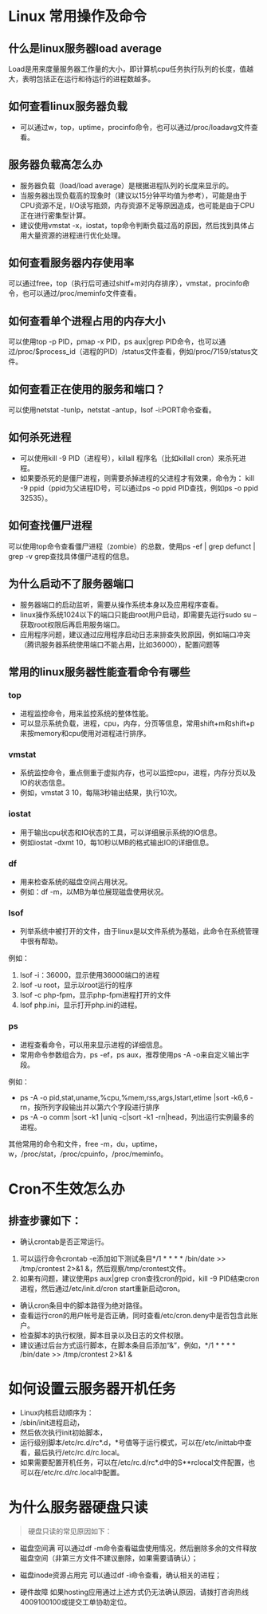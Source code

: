 # Linux 常用操作及命令

## 什么是linux服务器load average
Load是用来度量服务器工作量的大小，即计算机cpu任务执行队列的长度，值越大，表明包括正在运行和待运行的进程数越多。

## 如何查看linux服务器负载
* 可以通过w，top，uptime，procinfo命令，也可以通过/proc/loadavg文件查看。

## 服务器负载高怎么办

* 服务器负载（load/load average）是根据进程队列的长度来显示的。
* 当服务器出现负载高的现象时（建议以15分钟平均值为参考），可能是由于CPU资源不足，I/O读写瓶颈，内存资源不足等原因造成，也可能是由于CPU正在进行密集型计算。
* 建议使用vmstat -x，iostat，top命令判断负载过高的原因，然后找到具体占用大量资源的进程进行优化处理。

## 如何查看服务器内存使用率
可以通过free，top（执行后可通过shitf+m对内存排序），vmstat，procinfo命令，也可以通过/proc/meminfo文件查看。


## 如何查看单个进程占用的内存大小
可以使用top -p PID，pmap -x PID，ps aux|grep PID命令，也可以通过/proc/$process_id（进程的PID）/status文件查看，例如/proc/7159/status文件。

## 如何查看正在使用的服务和端口？
可以使用netstat -tunlp，netstat -antup，lsof -i:PORT命令查看。

## 如何杀死进程
* 可以使用kill -9 PID（进程号），killall 程序名（比如killall cron）来杀死进程。
* 如果要杀死的是僵尸进程，则需要杀掉进程的父进程才有效果，命令为： kill -9 ppid（ppid为父进程ID号，可以通过ps -o ppid PID查找，例如ps -o ppid 32535）。


## 如何查找僵尸进程
可以使用top命令查看僵尸进程（zombie）的总数，使用ps -ef | grep defunct | grep -v grep查找具体僵尸进程的信息。

## 为什么启动不了服务器端口

* 服务器端口的启动监听，需要从操作系统本身以及应用程序查看。
* linux操作系统1024以下的端口只能由root用户启动，即需要先运行sudo su –获取root权限后再启用服务端口。
* 应用程序问题，建议通过应用程序启动日志来排查失败原因，例如端口冲突（腾讯服务器系统使用端口不能占用，比如36000），配置问题等

## 常用的linux服务器性能查看命令有哪些

### top 

* 进程监控命令，用来监控系统的整体性能。
* 可以显示系统负载，进程，cpu，内存，分页等信息，常用shift+m和shift+p来按memory和cpu使用对进程进行排序。

### vmstat

* 系统监控命令，重点侧重于虚拟内存，也可以监控cpu，进程，内存分页以及IO的状态信息。
* 例如，vmstat 3 10，每隔3秒输出结果，执行10次。

### iostat

* 用于输出cpu状态和IO状态的工具，可以详细展示系统的IO信息。
* 例如iostat -dxmt 10，每10秒以MB的格式输出IO的详细信息。

### df
* 用来检查系统的磁盘空间占用状况。
* 例如：df -m，以MB为单位展现磁盘使用状况。

### lsof

* 列举系统中被打开的文件，由于linux是以文件系统为基础，此命令在系统管理中很有帮助。

例如：
1) lsof -i：36000，显示使用36000端口的进程 
2) lsof -u root，显示以root运行的程序 
3) lsof -c php-fpm，显示php-fpm进程打开的文件 
4) lsof php.ini，显示打开php.ini的进程。

### ps
* 进程查看命令，可以用来显示进程的详细信息。
* 常用命令参数组合为，ps -ef，ps aux，推荐使用ps -A -o来自定义输出字段。

例如：
* ps -A -o pid,stat,uname,%cpu,%mem,rss,args,lstart,etime |sort -k6,6 -rn，按所列字段输出并以第六个字段进行排序 
* ps -A -o comm |sort -k1 |uniq -c|sort -k1 -rn|head，列出运行实例最多的进程。

其他常用的命令和文件，free -m，du，uptime，w，/proc/stat，/proc/cpuinfo，/proc/meminfo。


# Cron不生效怎么办

## 排查步骤如下：
* 确认crontab是否正常运行。

1) 可以运行命令crontab -e添加如下测试条目*/1 * * * * /bin/date >> /tmp/crontest 2>&1 &，然后观察/tmp/crontest文件。
2) 如果有问题，建议使用ps aux|grep cron查找cron的pid，kill -9 PID结束cron进程，然后通过/etc/init.d/cron start重新启动cron。

* 确认cron条目中的脚本路径为绝对路径。
* 查看运行cron的用户帐号是否正确，同时查看/etc/cron.deny中是否包含此账户。
* 检查脚本的执行权限，脚本目录以及日志的文件权限。
* 建议通过后台方式运行脚本，在脚本条目后添加“&”，例如，*/1 * * * * /bin/date >> /tmp/crontest 2>&1 &


# 如何设置云服务器开机任务

* Linux内核启动顺序为：
* /sbin/init进程启动，
* 然后依次执行init初始脚本，
* 运行级别脚本/etc/rc.d/rc*.d，*号值等于运行模式，可以在/etc/inittab中查看，最后执行/etc/rc.d/rc.local。
* 如果需要配置开机任务，可以在/etc/rc.d/rc*.d中的S**rclocal文件配置，也可以在/etc/rc.d/rc.local中配置。

# 为什么服务器硬盘只读

> 硬盘只读的常见原因如下：
* 磁盘空间满
可以通过df -m命令查看磁盘使用情况，然后删除多余的文件释放磁盘空间（非第三方文件不建议删除，如果需要请确认）；

* 磁盘inode资源占用完
可以通过df -i命令查看，确认相关的进程；

* 硬件故障
如果hosting应用通过上述方式仍无法确认原因，请拨打咨询热线4009100100或提交工单协助定位。




